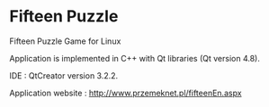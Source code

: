 # Fifteen Puzzle
Fifteen Puzzle Game for Linux

Application is implemented in C++ with Qt libraries (Qt version 4.8).

IDE : QtCreator version 3.2.2.

Application website : http://www.przemeknet.pl/fifteenEn.aspx
